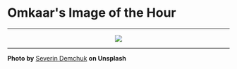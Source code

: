 # Omkaar's Image of the Hour

---

<div align="center">

<a href="https://unsplash.com/photos/people-relax-and-swim-in-a-grotto-yhsSR-se1l0">
  <img src="https://images.unsplash.com/photo-1754483174121-1abde2c42383?crop=entropy&cs=tinysrgb&fit=max&fm=jpg&ixid=M3w3NjA2Nzh8MHwxfHJhbmRvbXx8fHx8fHx8fDE3NTQ4MzgwMDB8&ixlib=rb-4.1.0&q=80&w=1080" style="max-width:100%; height:auto;">
</a>



</div>

---

**Photo by** [Severin Demchuk](https://unsplash.com/@sdmk) **on Unsplash**
